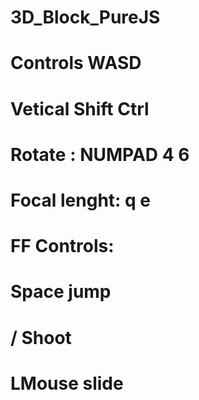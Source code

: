 # 3D_Block_PureJS

# Controls WASD
# Vetical Shift Ctrl
# Rotate : NUMPAD 4 6
# Focal lenght: q e

# FF Controls:
# Space jump
# / Shoot
# LMouse slide
